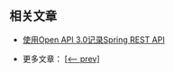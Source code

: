 ## 相关文章

+ [使用Open API 3.0记录Spring REST API](http://tu-yucheng.github.io/springboot/2023/05/12/spring-rest-openapi-documentation.html)

- 更多文章： [[<-- prev]](../spring-boot-springdoc/README.md)